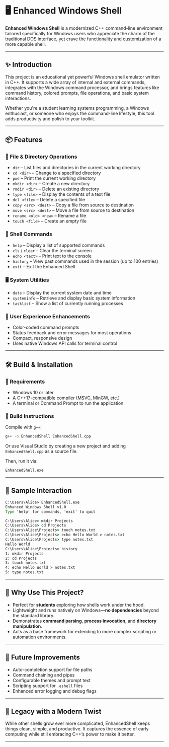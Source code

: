 # 🖥️ Enhanced Windows Shell

**Enhanced Windows Shell** is a modernized C++ command-line environment tailored specifically for Windows users who appreciate the charm of the traditional DOS interface, yet crave the functionality and customization of a more capable shell.

---

## ✨ Introduction

This project is an educational yet powerful Windows shell emulator written in C++. It supports a wide array of internal and external commands, integrates with the Windows command processor, and brings features like command history, colored prompts, file operations, and basic system interactions.

Whether you're a student learning systems programming, a Windows enthusiast, or someone who enjoys the command-line lifestyle, this tool adds productivity and polish to your toolkit.

---

## 📦 Features

### 📁 File & Directory Operations
- `dir` – List files and directories in the current working directory
- `cd <dir>` – Change to a specified directory
- `pwd` – Print the current working directory
- `mkdir <dir>` – Create a new directory
- `rmdir <dir>` – Delete an existing directory
- `type <file>` – Display the contents of a text file
- `del <file>` – Delete a specified file
- `copy <src> <dest>` – Copy a file from source to destination
- `move <src> <dest>` – Move a file from source to destination
- `rename <old> <new>` – Rename a file
- `touch <file>` – Create an empty file

### 🧠 Shell Commands
- `help` – Display a list of supported commands
- `cls` / `clear` – Clear the terminal screen
- `echo <text>` – Print text to the console
- `history` – View past commands used in the session (up to 100 entries)
- `exit` – Exit the Enhanced Shell

### 🖥️ System Utilities
- `date` – Display the current system date and time
- `systeminfo` – Retrieve and display basic system information
- `tasklist` – Show a list of currently running processes

### 🎨 User Experience Enhancements
- Color-coded command prompts
- Status feedback and error messages for most operations
- Compact, responsive design
- Uses native Windows API calls for terminal control

---

## 🛠️ Build & Installation

### 🧱 Requirements
- Windows 10 or later
- A C++17-compatible compiler (MSVC, MinGW, etc.)
- A terminal or Command Prompt to run the application

### 🔧 Build Instructions

Compile with `g++`:

```bash
g++ -o EnhancedShell EnhancedShell.cpp
```

Or use Visual Studio by creating a new project and adding `EnhancedShell.cpp` as a source file.

Then, run it via:

```cmd
EnhancedShell.exe
```

---

## 🧪 Sample Interaction

```cmd
C:\Users\Alice> EnhancedShell.exe
Enhanced Windows Shell v1.0
Type 'help' for commands, 'exit' to quit

C:\Users\Alice> mkdir Projects
C:\Users\Alice> cd Projects
C:\Users\Alice\Projects> touch notes.txt
C:\Users\Alice\Projects> echo Hello World > notes.txt
C:\Users\Alice\Projects> type notes.txt
Hello World
C:\Users\Alice\Projects> history
1: mkdir Projects
2: cd Projects
3: touch notes.txt
4: echo Hello World > notes.txt
5: type notes.txt
```

---

## 🤔 Why Use This Project?

- Perfect for **students** exploring how shells work under the hood.
- Lightweight and runs natively on Windows—**no dependencies** beyond the standard library.
- Demonstrates **command parsing**, **process invocation**, and **directory manipulation**.
- Acts as a base framework for extending to more complex scripting or automation environments.

---

## 🚀 Future Improvements

- Auto-completion support for file paths
- Command chaining and pipes
- Configurable themes and prompt text
- Scripting support for `.eshell` files
- Enhanced error logging and debug flags

---

## 📜 Legacy with a Modern Twist

While other shells grow ever more complicated, EnhancedShell keeps things clean, simple, and productive. It captures the essence of early computing while still embracing C++’s power to make it better.

---

